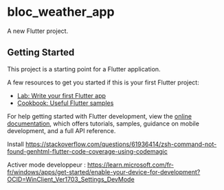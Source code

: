 # bloc_weather_app

A new Flutter project.

## Getting Started

This project is a starting point for a Flutter application.

A few resources to get you started if this is your first Flutter project:

- [Lab: Write your first Flutter app](https://docs.flutter.dev/get-started/codelab)
- [Cookbook: Useful Flutter samples](https://docs.flutter.dev/cookbook)

For help getting started with Flutter development, view the
[online documentation](https://docs.flutter.dev/), which offers tutorials,
samples, guidance on mobile development, and a full API reference.

Install 
https://stackoverflow.com/questions/61936414/zsh-command-not-found-genhtml-flutter-code-coverage-using-codemagic

Activer mode developpeur :
https://learn.microsoft.com/fr-fr/windows/apps/get-started/enable-your-device-for-development?OCID=WinClient_Ver1703_Settings_DevMode